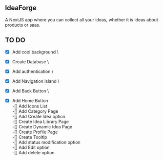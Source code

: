 ## IdeaForge
A NextJS app where you can collect all your ideas, whether it is ideas about products or saas.


## TO DO

-[x] Add cool background \
-[x] Create Database \
-[x] Add authentication \
-[x] Add Navigation Island \
-[x] Add Back Button \
-[x] Add Home Button \
-[] Add Icons List \
-[] Add Category Page \
-[] Add Create Idea option \
-[] Create Idea Library Page \
-[] Create Dynamic Idea Page \
-[] Create Profile Page \
-[] Create Tooltip \
-[] Add status modification option \
-[] Add Edit option \
-[] Add delete option 

